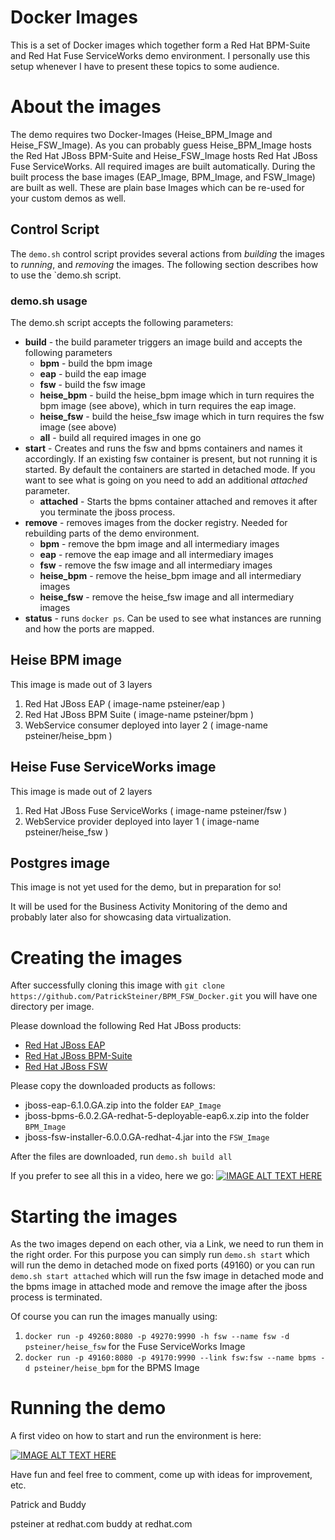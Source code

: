 # Docker Images

This is a set of Docker images which together form a Red Hat BPM-Suite and Red Hat Fuse ServiceWorks demo environment.
I personally use this setup whenever I have to present these topics to some audience.

# About the images

The demo requires two Docker-Images (Heise_BPM_Image and Heise_FSW_Image). As you can probably guess Heise_BPM_Image hosts the Red Hat JBoss BPM-Suite and Heise_FSW_Image hosts Red Hat JBoss Fuse ServiceWorks. All required images are built automatically. During the built process the base images (EAP_Image, BPM_Image, and FSW_Image) are built as well. These are plain base Images which can be re-used for your custom demos as well.

## Control Script

The `demo.sh` control script provides several actions from *building* the images to *running*, and *removing* the images. The following section describes how to use the `demo.sh script.

### demo.sh usage

The demo.sh script accepts the following parameters:

- **build** - the build parameter triggers an image build and accepts the following parameters  
  - **bpm** - build the bpm image
  - **eap** - build the eap image
  - **fsw** - build the fsw image
  - **heise\_bpm** - build the heise_bpm image which in turn requires the bpm image (see above), which in turn requires the eap image. 
  - **heise\_fsw** - build the heise_fsw image which in turn requires the fsw image (see above)
  - **all** - build all required images in one go
- **start** - Creates and runs the fsw and bpms containers and names it accordingly. If an existing fsw container is present, but not running it is started. By default the containers are started in detached mode. If you want to see what is going on you need to add an additional _attached_ parameter.
  - **attached** - Starts the bpms container attached and removes it after you terminate the jboss process.
- **remove** - removes images from the docker registry. Needed for rebuilding parts of the demo environment.
  - **bpm** - remove the bpm image and all intermediary images
  - **eap** - remove the eap image and all intermediary images
  - **fsw** - remove the fsw image and all intermediary images
  - **heise\_bpm** - remove the heise_bpm image and all intermediary images 
  - **heise\_fsw** - remove the heise_fsw image and all intermediary images
- **status** - runs `docker ps`. Can be used to see what instances are running and how the ports are mapped.


## Heise BPM image
This image is made out of 3 layers

   1. Red Hat JBoss EAP ( image-name psteiner/eap )
   2. Red Hat JBoss BPM Suite ( image-name psteiner/bpm )
   3. WebService consumer deployed into layer 2 ( image-name psteiner/heise_bpm )

Heise Fuse ServiceWorks image
-----------------------------
This image is made out of 2 layers

   1. Red Hat JBoss Fuse ServiceWorks ( image-name psteiner/fsw )
   2. WebService provider deployed into layer 1 ( image-name psteiner/heise_fsw )

Postgres image
--------------
This image is not yet used for the demo, but in preparation for so!

It will be used for the Business Activity Monitoring of the demo and
probably later also for showcasing data virtualization.

Creating the images
===================
After successfully cloning this image with `git clone https://github.com/PatrickSteiner/BPM_FSW_Docker.git` you will have one directory per image.

Please download the following Red Hat JBoss products:
* [Red Hat JBoss EAP](http://www.jboss.org/download-manager/file/jboss-eap-6.1.0.GA.zip)
* [Red Hat JBoss BPM-Suite](https://access.redhat.com/jbossnetwork/restricted/softwareDownload.html?softwareId=30853&product=bpm.suite)
* [Red Hat JBoss FSW](http://www.jboss.org/download-manager/file/jboss-fsw-6.0.0.GA.zip)

Please copy the downloaded products as follows:
* jboss-eap-6.1.0.GA.zip into the folder `EAP_Image`
* jboss-bpms-6.0.2.GA-redhat-5-deployable-eap6.x.zip into the folder `BPM_Image`
* jboss-fsw-installer-6.0.0.GA-redhat-4.jar into the `FSW_Image`

After the files are downloaded, run `demo.sh build all` 

If you prefer to see all this in a video, here we go:
[![IMAGE ALT TEXT HERE](http://img.youtube.com/vi/9aKRDL1sWuM/0.jpg)](https://www.youtube.com/watch?v=9aKRDL1sWuM)

Starting the images
===================

As the two images depend on each other, via a Link, we need to run them in the right order. For this purpose you can simply run `demo.sh start` which will run the demo in detached mode on fixed ports (49160) or you can run `demo.sh start attached` which will run the fsw image in detached mode and the bpms image in attached mode and remove the image after the jboss process is terminated. 

Of course you can run the images manually using:

1. `docker run -p 49260:8080 -p 49270:9990 -h fsw --name fsw -d psteiner/heise_fsw` for the Fuse ServiceWorks Image
2. `docker run -p 49160:8080 -p 49170:9990 --link fsw:fsw --name bpms -d psteiner/heise_bpm` for the BPMS Image

Running the demo
==================

A first video on how to start and run the environment is here:

[![IMAGE ALT TEXT HERE](http://img.youtube.com/vi/aB8e0gcXkUw/0.jpg)](https://www.youtube.com/watch?v=aB8e0gcXkUw)

Have fun and feel free to comment, come up with ideas for improvement, etc.

Patrick and Buddy

psteiner at redhat.com
buddy at redhat.com
